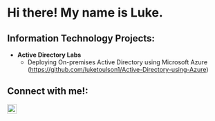 <h1>Hi there! My name is Luke.</h1>

<h2>Information Technology Projects:</h2>

- <b>Active Directory Labs</b>
  - Deploying On-premises Active Directory using Microsoft Azure (https://github.com/luketoulson1/Active-Directory-using-Azure)


  
<h2>Connect with me!:</h2>

[<img align="left" alt="Luke | LinkedIn" width="22px" src="https://cdn.jsdelivr.net/npm/simple-icons@v3/icons/linkedin.svg" />][linkedin]


[linkedin]: [https://linkedin.com/in/Josh](https://www.linkedin.com/in/luke-toulson/)

<!--
**luketoulson1/luketoulson1** is a ✨ _special_ ✨ repository because its `README.md` (this file) appears on your GitHub profile.

Here are some ideas to get you started:

- 🔭 I’m currently working on ...
- 🌱 I’m currently learning ...
- 👯 I’m looking to collaborate on ...
- 🤔 I’m looking for help with ...
- 💬 Ask me about ...
- 📫 How to reach me: ...
- 😄 Pronouns: ...
- ⚡ Fun fact: ...
-->

